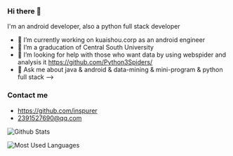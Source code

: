 ### Hi there 👋

I'm an android developer, also a python full stack developer

- 🔭 I’m currently working on kuaishou.corp as an android engineer
- 🌱 I’m a graducation of Central South University
- 🤔 I’m looking for help with those who want data by using webspider and analysis it https://github.com/Python3Spiders/
- 💬 Ask me about java & android & data-mining & mini-program & python full stack
-->

### Contact me

- <https://github.com/inspurer>
- <2391527690@qq.com>

![Github Stats](https://github-readme-stats.vercel.app/api?username=inspurer&show_icons=true&theme=light)

![Most Used Languages](https://github-readme-stats.vercel.app/api/top-langs/?username=inspurer&theme=light)
